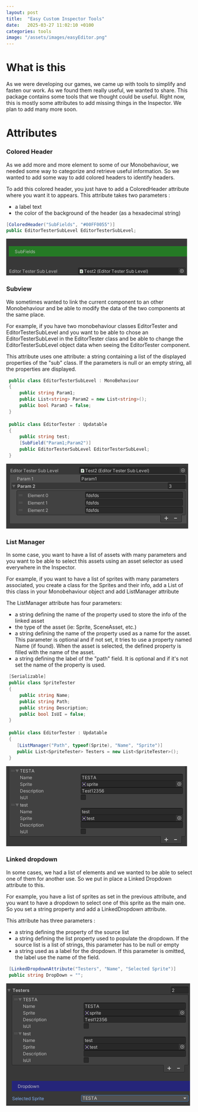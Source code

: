 ```yaml
---
layout: post
title:  "Easy Custom Inspector Tools"
date:   2025-03-27 11:02:10 +0100
categories: tools
image: "/assets/images/easyEditor.png"
---
```

# What is this

As we were developing our games, we came up with  tools to simplify and fasten our work. As we found them really useful, we wanted to share.
This package contains some tools that we thought could be useful. Right now, this is mostly some attributes to add missing things in the Inspector.
We plan to add many more soon.

# Attributes

### Colored Header

As we add more and more element to some of our Monobehaviour, we needed some way to categorize and retrieve useful information. So we wanted to add some way to add colored headers to identify headers.

To add this colored header, you just have to add a ColoredHeader attribute where you want it to appears.
This attribute takes two parameters :

- a label text
- the color of the background of the header (as a hexadecimal string)

```c#
[ColoredHeader("SubFields", "#00FF0055")]
public EditorTesterSubLevel EditorTesterSubLevel;
```

![pic1](/assets/images/pic1.png)

### Subview

We sometimes wanted to link the current component to an other Monobehaviour and be able to modify the data of the two components at the same place.

For example, if you have two monobehaviour classes EditorTester and EditorTesterSubLevel and you want to be able to chose an EditorTesterSubLevel in the EditorTester class and be able to change the EditorTesterSubLevel object data when seeing the EditorTester component.

This attribute uses one attribute: a string containing a list of the displayed properties of the "sub" class. If the parameters is null or an empty string, all the properties are displayed.

```c#
 public class EditorTesterSubLevel : MonoBehaviour
 {
     public string Param1;
     public List<string> Param2 = new List<string>();
     public bool Param3 = false;
 }

 public class EditorTester : Updatable
 {
     public string test;
     [SubField("Param1;Param2")]
     public EditorTesterSubLevel EditorTesterSubLevel;
 }

```

![pic2](/assets/images/pic2.png)

### List Manager

In some case, you want to have a list of assets with many parameters and you want to be able to select this assets using an asset selector as used everywhere in the Inspector.

For example, if you want to have a list of sprites with many parameters associated, you create a class for the Sprites and their info, add a List of this class in your Monobehaviour object and add ListManager attribute

The ListManager attribute has four parameters:

- a string defining the name of the property used to store the info of the linked asset
- the type of the asset (ie: Sprite, SceneAsset, etc.)
- a string defining the name of the property used as a name for the asset. This parameter is optional and if not set, it tries to use a property named Name (if found). When the asset is selected, the defined property is filled with the name of the asset.
- a string defining the label of the "path" field. It is optional and if it's not set the name of the property is used.

```c#
 [Serializable]
 public class SpriteTester
 {
     public string Name;
     public string Path;
     public string Description;
     public bool IsUI = false;
 }

 public class EditorTester : Updatable
 {
    [ListManager("Path", typeof(Sprite), "Name", "Sprite")]
    public List<SpriteTester> Testers = new List<SpriteTester>();
 }

```

![pic3](/assets/images/pic3.png)

### Linked dropdown

In some cases, we had a list of elements and we wanted to be able to select one of them for another use. So we put in place a Linked Dropdown attribute to this.

For example, you have a list of sprites as set in the previous attribute, and you want to have a dropdown to select one of this sprite as the main one. So you set a string property and add a LinkedDropdown attribute.

This attribute has three parameters :

- a string defining the property of the source list
- a string defining the list property used to populate the dropdown. If the source list is a list of strings, this parameter has to be null or empty
- a string used as a label for the dropdown. If this parameter is omitted, the label use the name of the field.

```c#
 [LinkedDropdownAttribute("Testers", "Name", "Selected Sprite")]
 public string DropDown = "";
```

![pic4](/assets/images/pic4.png)

